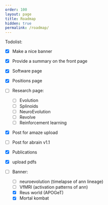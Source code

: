 ```yaml
---
order: 100
layout: page
title: Roadmap
hidden: true
permalink: /roadmap/
---
```


Todolist:
- [x] Make a nice banner
- [x] Provide a summary on the front page
- [x] Software page
- [x] Positions page
- [ ] Research page:
   - [ ] Evolution
   - [ ] Splinoids
   - [ ] NeuroEvolution
   - [ ] Revolve
   - [ ] Reinforcement learning
- [x] Post for amaze upload
- [ ] Post for abrain v1.1
- [X] Publications
- [X] upload pdfs

- [ ]  Banner:
   - [ ]  neuroevolution (timelapse of ann lineage)
   - [ ]  VfMRI (activation patterns of ann)
   - [X]  Reus world (APOGeT)
   - [X]  Mortal kombat
